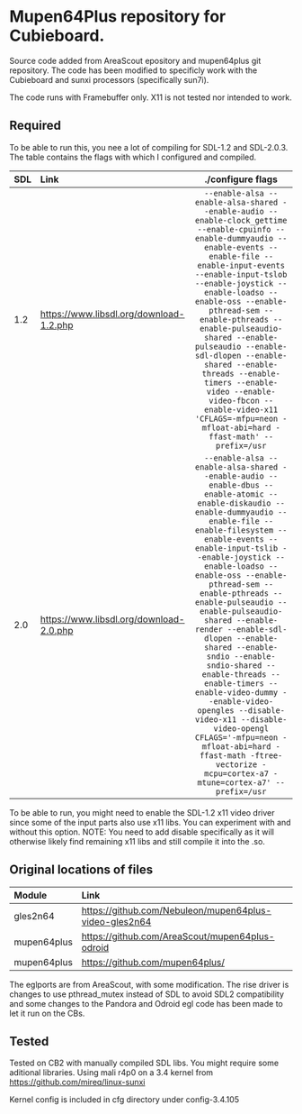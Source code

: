 # Mupen64Plus repository for Cubieboard.

Source code added from AreaScout epository and mupen64plus git repository. 
The code has been modified to specificly work with the Cubieboard and sunxi processors (specifically sun7i).

The code runs with Framebuffer only. X11 is not tested nor intended to work.
 
## Required
To be able to run this, you nee a lot of compiling for SDL-1.2 and SDL-2.0.3. The table contains the flags with which I configured and compiled.

| SDL | Link | ./configure flags |
|:----|:-----|:-----------------:|
| 1.2 | https://www.libsdl.org/download-1.2.php | ``` --enable-alsa --enable-alsa-shared --enable-audio --enable-clock_gettime --enable-cpuinfo --enable-dummyaudio --enable-events --enable-file --enable-input-events --enable-input-tslob --enable-joystick --enable-loadso --enable-oss --enable-pthread-sem --enable-pthreads --enable-pulseaudio-shared --enable-pulseaudio --enable-sdl-dlopen --enable-shared --enable-threads --enable-timers --enable-video --enable-video-fbcon --enable-video-x11 'CFLAGS=-mfpu=neon -mfloat-abi=hard -ffast-math' --prefix=/usr ``` |
| 2.0 | https://www.libsdl.org/download-2.0.php | ``` --enable-alsa --enable-alsa-shared --enable-audio --enable-dbus --enable-atomic --enable-diskaudio --enable-dummyaudio --enable-file --enable-filesystem --enable-events --enable-input-tslib --enable-joystick --enable-loadso --enable-oss --enable-pthread-sem --enable-pthreads --enable-pulseaudio --enable-pulseaudio-shared --enable-render --enable-sdl-dlopen --enable-shared --enable-sndio --enable-sndio-shared --enable-threads --enable-timers --enable-video-dummy --enable-video-opengles --disable-video-x11 --disable-video-opengl CFLAGS='-mfpu=neon -mfloat-abi=hard -ffast-math -ftree-vectorize -mcpu=cortex-a7 -mtune=cortex-a7' --prefix=/usr ``` |

To be able to run, you might need to enable the SDL-1.2 x11 video driver since some of the input parts also use x11 libs. You can experiment with and without this option. NOTE: You need to add disable specifically as it will otherwise likely find remaining x11 libs and still compile it into the .so.

## Original locations of files

| Module | Link |
|:-------|:-----|
| gles2n64 | https://github.com/Nebuleon/mupen64plus-video-gles2n64 |
| mupen64plus | https://github.com/AreaScout/mupen64plus-odroid |
| mupen64plus | https://github.com/mupen64plus/ |

The eglports are from AreaScout, with some modification. The rise driver is changes to use pthread_mutex instead of SDL to avoid SDL2 compatibility and some changes to the Pandora and Odroid egl code has been made to let it run on the CBs.

## Tested

Tested on CB2 with manually compiled SDL libs. You might require some aditional libraries.
Using mali r4p0 on a 3.4 kernel from https://github.com/mireq/linux-sunxi

Kernel config is included in cfg directory under config-3.4.105
